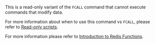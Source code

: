 This is a read-only variant of the `FCALL` command that cannot execute commands that modify data.

For more information about when to use this command vs `FCALL`, please refer to [Read-only scripts](/docs/manual/programmability/#Read-only_scripts).

For more information please refer to [Introduction to Redis Functions](/topics/functions-intro).
